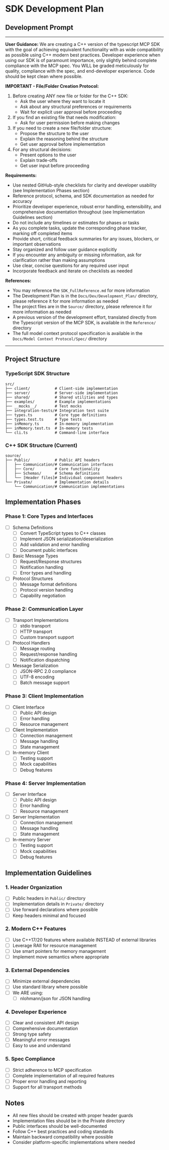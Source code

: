# SDK Development Plan

## Development Prompt

---
**User Guidance:**
We are creating a C++ version of the typescript MCP SDK with the goal of achieving equivalent functionality with as wide compatibility as possible using C++ modern best practices. Developer experience when using our SDK is of paramount importance, only slightly behind complete compliance with the MCP spec. You WILL be graded meticulously for quality, compliance with the spec, and end-developer experience. Code should be kept clean where possible.

**IMPORTANT - File/Folder Creation Protocol:**
1. Before creating ANY new file or folder for the C++ SDK:
   - Ask the user where they want to locate it
   - Ask about any structural preferences or requirements
   - Wait for explicit user approval before proceeding
2. If you find an existing file that needs modification:
   - Ask for user permission before making changes
3. If you need to create a new file/folder structure:
   - Propose the structure to the user
   - Explain the reasoning behind the structure
   - Get user approval before implementation
4. For any structural decisions:
   - Present options to the user
   - Explain trade-offs
   - Get user input before proceeding

**Requirements:**
- Use nested GitHub-style checklists for clarity and developer usability (see Implementation Phases section)
- Reference protocol, schema, and SDK documentation as needed for accuracy
- Prioritize developer experience, robust error handling, extensibility, and comprehensive documentation throughout (see Implementation Guidelines section)
- Do not include any timelines or estimates for phases or tasks
- As you complete tasks, update the corresponding phase tracker, marking off completed items
- Provide short, critical feedback summaries for any issues, blockers, or important observations
- Stay organized and follow user guidance explicitly
- If you encounter any ambiguity or missing information, ask for clarification rather than making assumptions
- Use clear, concise questions for any required user input
- Incorporate feedback and iterate on checklists as needed

**References:**
- You may reference the `SDK_FullReference.md` for more information
- The Development Plan is in the `Docs/Dev/Development_Plan/` directory, please reference it for more information as needed
- The project files are in the `Source/` directory, please reference it for more information as needed
- A previous version of the development effort, translated directly from the Typescript version of the MCP SDK, is available in the `Reference/` directory
- The full model context protocol specification is available in the `Docs/Model Context Protocol/Spec/` directory
---

## Project Structure

### TypeScript SDK Structure
```
src/
├── client/           # Client-side implementation
├── server/           # Server-side implementation
├── shared/           # Shared utilities and types
├── examples/         # Example implementations
├── __mocks__/        # Test mocks
├── integration-tests/# Integration test suite
├── types.ts          # Core type definitions
├── types.test.ts     # Type tests
├── inMemory.ts       # In-memory implementation
├── inMemory.test.ts  # In-memory tests
└── cli.ts            # Command-line interface
```

### C++ SDK Structure (Current)
```
source/
├── Public/           # Public API headers
│   ├── Communication/# Communication interfaces
│   ├── Core/         # Core functionality
│   ├── Schemas/      # Schema definitions
│   └── [Header files]# Individual component headers
└── Private/          # Implementation details
    └── Communication/# Communication implementations
```

## Implementation Phases

### Phase 1: Core Types and Interfaces
- [ ] Schema Definitions
  - [ ] Convert TypeScript types to C++ classes
  - [ ] Implement JSON serialization/deserialization
  - [ ] Add validation and error handling
  - [ ] Document public interfaces

- [ ] Basic Message Types
  - [ ] Request/Response structures
  - [ ] Notification handling
  - [ ] Error types and handling

- [ ] Protocol Structures
  - [ ] Message format definitions
  - [ ] Protocol version handling
  - [ ] Capability negotiation

### Phase 2: Communication Layer
- [ ] Transport Implementations
  - [ ] stdio transport
  - [ ] HTTP transport
  - [ ] Custom transport support

- [ ] Protocol Handlers
  - [ ] Message routing
  - [ ] Request/response handling
  - [ ] Notification dispatching

- [ ] Message Serialization
  - [ ] JSON-RPC 2.0 compliance
  - [ ] UTF-8 encoding
  - [ ] Batch message support

### Phase 3: Client Implementation
- [ ] Client Interface
  - [ ] Public API design
  - [ ] Error handling
  - [ ] Resource management

- [ ] Client Implementation
  - [ ] Connection management
  - [ ] Message handling
  - [ ] State management

- [ ] In-memory Client
  - [ ] Testing support
  - [ ] Mock capabilities
  - [ ] Debug features

### Phase 4: Server Implementation
- [ ] Server Interface
  - [ ] Public API design
  - [ ] Error handling
  - [ ] Resource management

- [ ] Server Implementation
  - [ ] Connection management
  - [ ] Message handling
  - [ ] State management

- [ ] In-memory Server
  - [ ] Testing support
  - [ ] Mock capabilities
  - [ ] Debug features

## Implementation Guidelines

### 1. Header Organization
- [ ] Public headers in `Public/` directory
- [ ] Implementation details in `Private/` directory
- [ ] Use forward declarations where possible
- [ ] Keep headers minimal and focused

### 2. Modern C++ Features
- [ ] Use C++17/20 features where available INSTEAD of external libraries
- [ ] Leverage RAII for resource management
- [ ] Use smart pointers for memory management
- [ ] Implement move semantics where appropriate

### 3. External Dependencies
- [ ] Minimize external dependencies
- [ ] Use standard library where possible
- [ ] We ARE using:
  - [ ] nlohmann/json for JSON handling

### 4. Developer Experience
- [ ] Clear and consistent API design
- [ ] Comprehensive documentation
- [ ] Strong type safety
- [ ] Meaningful error messages
- [ ] Easy to use and understand

### 5. Spec Compliance
- [ ] Strict adherence to MCP specification
- [ ] Complete implementation of all required features
- [ ] Proper error handling and reporting
- [ ] Support for all transport methods

## Notes
- All new files should be created with proper header guards
- Implementation files should be in the Private directory
- Public interfaces should be well-documented
- Follow C++ best practices and coding standards
- Maintain backward compatibility where possible
- Consider platform-specific implementations where needed

